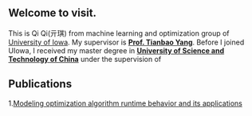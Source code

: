 ## Welcome to visit.
This is Qi Qi(亓琪) from machine learning and optimization group of [University of Iowa](https://uiowa.edu/). My supervisor is **[Prof. Tianbao Yang](https://homepage.cs.uiowa.edu/~tyng/)**. Before I joined UIowa, I received my master degree in **[University of Science and Technology of China](https://en.ustc.edu.cn/)** under the supervision of 

## Publications
1.[Modeling optimization algorithm runtime behavior and its applications](http://iao.hfuu.edu.cn/images/publications/QWB2017MOARBAIA.pdf)
